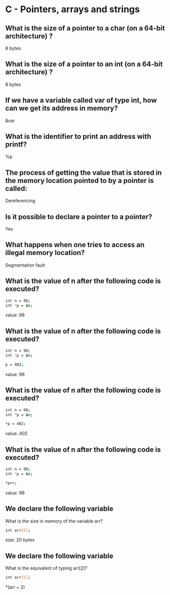 # C - Pointers, arrays and strings  

## What is the size of a pointer to a char (on a 64-bit architecture) ?
8 bytes  

## What is the size of a pointer to an int (on a 64-bit architecture) ?
8 bytes

## If we have a variable called var of type int, how can we get its address in memory?
&var

## What is the identifier to print an address with printf?
%p

## The process of getting the value that is stored in the memory location pointed to by a pointer is called:
Dereferencing

## Is it possible to declare a pointer to a pointer?
Yes

## What happens when one tries to access an illegal memory location?
Segmentation fault

## What is the value of n after the following code is executed?
```sh
int n = 98;
int *p = &n;
```
value: 98

## What is the value of n after the following code is executed?
```sh
int n = 98;
int *p = &n;

p = 402;
```
value: 98

## What is the value of n after the following code is executed?
```sh
int n = 98;
int *p = &n;

*p = 402;
```
value: 402

## What is the value of n after the following code is executed?
```sh
int n = 98;
int *p = &n;

*p++;
```
value: 98

## We declare the following variable
What is the size in memory of the variable arr?
```sh
int arr[5];

```
size: 20 bytes  

## We declare the following variable
What is the equivalent of typing arr[2]?
```sh
int arr[5];

```
*(arr + 2)
